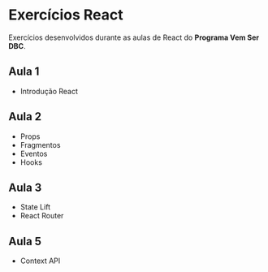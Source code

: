 # Exercícios React

Exercícios desenvolvidos durante as aulas de React do **Programa Vem Ser DBC**.

## Aula 1

- Introdução React

## Aula 2

- Props
- Fragmentos
- Eventos
- Hooks

## Aula 3

- State Lift
- React Router

## Aula 5
- Context API